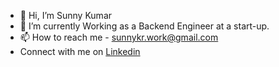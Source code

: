 - 👋 Hi, I’m Sunny Kumar
- 🌱 I’m currently Working as a Backend Engineer at a start-up.
- 📫 How to reach me - sunnykr.work@gmail.com
- Connect with me on <a href="https://www.linkedin.com/in/sunnyio/">Linkedin</a>
<!---
Sunnyio/Sunnyio is a ✨ special ✨ repository because its `README.md` (this file) appears on your GitHub profile.
You can click the Preview link to take a look at your changes.
--->
